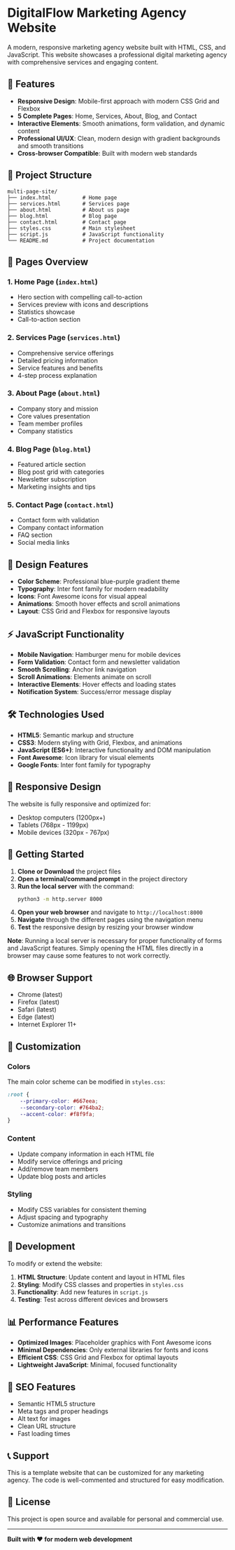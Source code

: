 # DigitalFlow Marketing Agency Website

A modern, responsive marketing agency website built with HTML, CSS, and JavaScript. This website showcases a professional digital marketing agency with comprehensive services and engaging content.

## 🌟 Features

- **Responsive Design**: Mobile-first approach with modern CSS Grid and Flexbox
- **5 Complete Pages**: Home, Services, About, Blog, and Contact
- **Interactive Elements**: Smooth animations, form validation, and dynamic content
- **Professional UI/UX**: Clean, modern design with gradient backgrounds and smooth transitions
- **Cross-browser Compatible**: Built with modern web standards

## 📁 Project Structure

```
multi-page-site/
├── index.html          # Home page
├── services.html       # Services page
├── about.html          # About us page
├── blog.html           # Blog page
├── contact.html        # Contact page
├── styles.css          # Main stylesheet
├── script.js           # JavaScript functionality
└── README.md           # Project documentation
```

## 🚀 Pages Overview

### 1. Home Page (`index.html`)
- Hero section with compelling call-to-action
- Services preview with icons and descriptions
- Statistics showcase
- Call-to-action section

### 2. Services Page (`services.html`)
- Comprehensive service offerings
- Detailed pricing information
- Service features and benefits
- 4-step process explanation

### 3. About Page (`about.html`)
- Company story and mission
- Core values presentation
- Team member profiles
- Company statistics

### 4. Blog Page (`blog.html`)
- Featured article section
- Blog post grid with categories
- Newsletter subscription
- Marketing insights and tips

### 5. Contact Page (`contact.html`)
- Contact form with validation
- Company contact information
- FAQ section
- Social media links

## 🎨 Design Features

- **Color Scheme**: Professional blue-purple gradient theme
- **Typography**: Inter font family for modern readability
- **Icons**: Font Awesome icons for visual appeal
- **Animations**: Smooth hover effects and scroll animations
- **Layout**: CSS Grid and Flexbox for responsive layouts

## ⚡ JavaScript Functionality

- **Mobile Navigation**: Hamburger menu for mobile devices
- **Form Validation**: Contact form and newsletter validation
- **Smooth Scrolling**: Anchor link navigation
- **Scroll Animations**: Elements animate on scroll
- **Interactive Elements**: Hover effects and loading states
- **Notification System**: Success/error message display

## 🛠️ Technologies Used

- **HTML5**: Semantic markup and structure
- **CSS3**: Modern styling with Grid, Flexbox, and animations
- **JavaScript (ES6+)**: Interactive functionality and DOM manipulation
- **Font Awesome**: Icon library for visual elements
- **Google Fonts**: Inter font family for typography

## 📱 Responsive Design

The website is fully responsive and optimized for:
- Desktop computers (1200px+)
- Tablets (768px - 1199px)
- Mobile devices (320px - 767px)

## 🚀 Getting Started

1. **Clone or Download** the project files
2. **Open a terminal/command prompt** in the project directory
3. **Run the local server** with the command:
   ```bash
   python3 -m http.server 8000
   ```
4. **Open your web browser** and navigate to `http://localhost:8000`
5. **Navigate** through the different pages using the navigation menu
6. **Test** the responsive design by resizing your browser window

**Note**: Running a local server is necessary for proper functionality of forms and JavaScript features. Simply opening the HTML files directly in a browser may cause some features to not work correctly.

## 🌐 Browser Support

- Chrome (latest)
- Firefox (latest)
- Safari (latest)
- Edge (latest)
- Internet Explorer 11+

## 📝 Customization

### Colors
The main color scheme can be modified in `styles.css`:
```css
:root {
    --primary-color: #667eea;
    --secondary-color: #764ba2;
    --accent-color: #f8f9fa;
}
```

### Content
- Update company information in each HTML file
- Modify service offerings and pricing
- Add/remove team members
- Update blog posts and articles

### Styling
- Modify CSS variables for consistent theming
- Adjust spacing and typography
- Customize animations and transitions

## 🔧 Development

To modify or extend the website:

1. **HTML Structure**: Update content and layout in HTML files
2. **Styling**: Modify CSS classes and properties in `styles.css`
3. **Functionality**: Add new features in `script.js`
4. **Testing**: Test across different devices and browsers

## 📊 Performance Features

- **Optimized Images**: Placeholder graphics with Font Awesome icons
- **Minimal Dependencies**: Only external libraries for fonts and icons
- **Efficient CSS**: CSS Grid and Flexbox for optimal layouts
- **Lightweight JavaScript**: Minimal, focused functionality

## 🎯 SEO Features

- Semantic HTML5 structure
- Meta tags and proper headings
- Alt text for images
- Clean URL structure
- Fast loading times

## 📞 Support

This is a template website that can be customized for any marketing agency. The code is well-commented and structured for easy modification.

## 📄 License

This project is open source and available for personal and commercial use.

---

**Built with ❤️ for modern web development**
